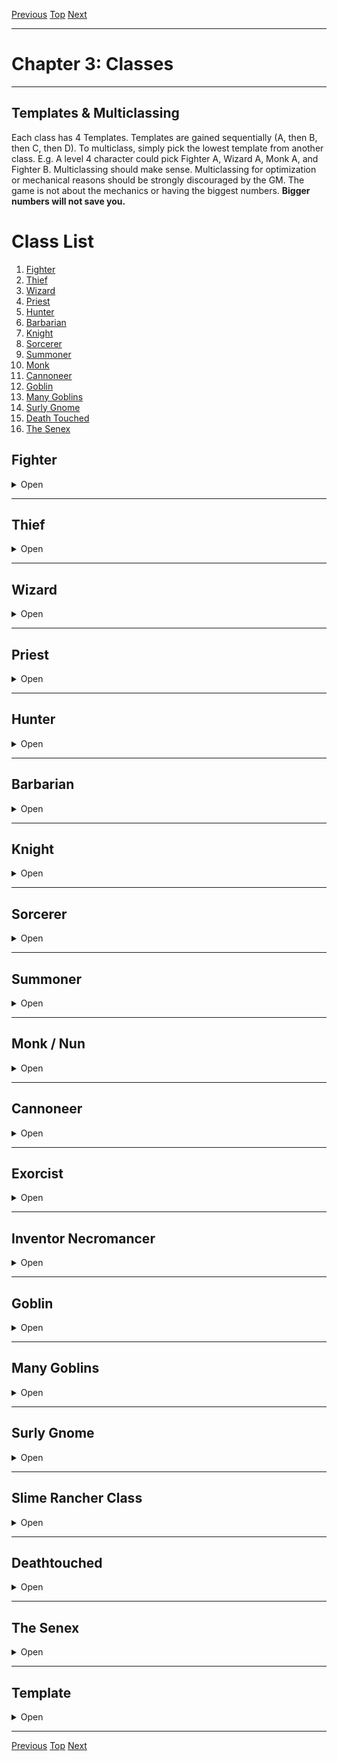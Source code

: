 [Previous](Chapter02.md#chapter-2-characters) [Top](Chapter00.md#table-of-contents) [Next](Chapter04.md#chapter-4-equipment)

* * *


# Chapter 3: Classes

* * *

## Templates & Multiclassing

Each class has 4 Templates. Templates are gained sequentially (A, then B, then C, then D). To multiclass, simply pick the lowest template from another class. E.g. A level 4 character could pick Fighter A, Wizard A, Monk A, and Fighter B. Multiclassing should make sense. Multiclassing for optimization or mechanical reasons should be strongly discouraged by the GM. The game is not about the mechanics or having the biggest numbers. **Bigger numbers will not save you.**

# Class List

1. [Fighter](Chapter03.md#fighter)
2. [Thief](Chapter03.md#thief)
3. [Wizard](Chapter03.md#wizard)
4. [Priest](Chapter03.md#priest)
5. [Hunter](Chapter03.md#hunter)
6. [Barbarian](Chapter03.md#barbarian)
7. [Knight](Chapter03.md#knight)
8. [Sorcerer](Chapter03.md#sorcerer)
9. [Summoner](Chapter03.md#summoner)
10. [Monk](Chapter03.md#monk--nun)
11. [Cannoneer](Chapter03.md#cannoneer)
12. [Goblin](Chapter03.md#goblin)
13. [Many Goblins](Chapter03.md#many-goblins)
14. [Surly Gnome](Chapter03.md#surly-gnome)
15. [Death Touched](Chapter03.md#death-touched)
16. [The Senex](Chapter03.md#the-senex)

## Fighter

<details><summary>Open</summary>
<p>

Starting Equipment: leather armour, sword, bow, 20 arrows.

Starting Skill: Roll on the following table.

**A:** Notches, +1 attack per round

**B:** Campaigner, Parry

**C:** Quick Learner, +1 attack per round

**D:** Impress, Cleave

You gain +1 HP for each Fighter template you possess.

### A: Notches

Each time you attain a total of 10, 20, 30, and 50 kills with a weapon type (such as 10 kills with a dagger), you unlock a new ability for that weapon, chosen from the list below. Keep track of your kills and special abilities on the back of your character sheet.

- +1 Damage
- Expanded critical range (+1)
- Special ability (negotiat with GM, one per weapon).
Examples: ability to draw the weapon from any slot, knock a target prone on a critical, wield a two-handed weapon in one hand, gain a bonus to use the weapon as a tool, etc.

For example, a Fighter with 50 flail kills (4 notches) could have +1 damage, a critical range of (1-3), and the ability to stun an opponent for one round on a critical hit. The GM decides what counts as a kill.

### B: Campaigner

Armor occupies 2 fewer item slots in your inventory. Example: chain occupies 0 slots instead of 2.

### B: Parry

Once per day you can reduce incoming damage by 1d12 points. If you also choose to sunder your shield, you can reduce the damage by 12 points instead of 1d

### C: Quick Learner

You can become proficient with a new weapon after 4 successful hits (instead of 8). On a critical hit, you immediately become proficient.

### D: Impress

Whenever you win a fight against challenging foes, people who don't like you make a new reaction roll with a +4 bonus. This even works on people you just defeated in combat, unless you caused them undeserved or disproportionate harm. Hirelings get a +2 to Morale or a new Save vs Fear.

### D: Cleave

Whenever you reduce a creature to 0 HP with an attack, you can make another attack with the same weapon against a target within 5’. You can only cleave an number of targets equal to your Level in a single round.

### Who Are You?

You are probably a member of the Third Estate. In Civilised Parts, you theoretically owe service to a lord. Carrying a sword is probably illegal, everything you do is taxed, and changing your station in life is almost impossible. If there’s a war on, all the usual rules stop applying. You might be a soldier from a levied army seeking an independent fortune, a mercenary with grand plans, or an unscrupulous highway robber. You’re likely to be practical, worldy-wise, and skeptical.

</p>
</details>

* * *

## Thief

<details><summary>Open</summary>
<p>
  
Starting Equipment: leather armour, lockpicks, dagger.

Starting Skill: Locksmith and Pickpocket. +2

**A:** Always Prepared, Evaluate, Wall Crawler

**B:** Pick 1 Thief Trick, Roll 1 Thief Trick

**C:** Roll 2 Thief Tricks

**D:** Pick 1 Thief Trick, Roll 1 Thief Trick

You gain +1 to Stealth for each Thief template you possess.

### A: Always Prepared

In town, you may spend any amount of money to buy an Unlabelled Package. When the package is unwrapped, you declare what it contains, as long as the contents comprise the appropriate number of Inventory Slots, don’t cost more than you originally paid, and are available in town. You can put multiple items inside a large Unlabelled Package, including smaller Unlabelled Packages. You can have up to two Unlabelled Packages at a time.

### A: Evaluate

You automatically know the worth of mundane items. Unique items may require an Intelligence roll.

### A: Wall Crawler

You can climb as well without climbing gear as most people can with climbing gear. Simple climbs do not require a test. You can attempt impossible climbs.

### Tricks of the Trade

| 1d20 |     | Trick | 
| :--: | :-: | :---- | 
| 1    | Acrobat | You can move an extra 15’ per round (45’ total). You can jump 20’ instead of 10’. Treat your falls as 20’ shorter. You can easily maintain your balance on a taut rope. |
| 2    | Always Armed | Even when you have been disarmed, you still have a dagger hidden on you. |
| 3    | Backstab | Whenever you have a situational bonus to an Attack roll (surprise, elevation, etc.) attacks that hit deal an additional +1d6 damage. |
| 4    | Cat's Eyes | With a small amount of light (moonlight, candle) you can see 30’ in darkness. |
| 5    | Coward | Cover grants you an extra +1 AC. |
| 6    | Dog Whisperer | You start with a dog. Dogs you train can DEX save for stealth with advantage, communicate to you if an area is obviously dangerous, and track a week-old trail by scent without fail (barring magical concealment). |
| 7    | Delicate Tasks | Gain +4 on DEX saves to disable traps and pick locks. |
| 8    | Great Escape | Once per day, you can automatically escape from something that is restraining you and that you could plausibly escape from. This includes grapples, lynchings, pit traps, and awkward social situations, but not sealed coffins. |
| 9    | Lucky | 1/day reroll a D20. |
| 10   | Pack Rat | Gain an additional 3 item slots. |
| 11   | Quick Draw | Gain an additional 3 quick draw slots. |
| 12   | Quick Fingers | You have advantage on DEX saves to pickpocket people. You can steal things directly out of someone’s hands with a regular (no advantage) DEX save. |
| 13   | Recorder Crow | You start with a crow. It can make and play auditory recordings. It responds to Record, Stop Recording, Play, Pause, Rewind, and Fast Forward. Max storage: 1 hour. It’s very smart. |
| 14   | Second Chance | When you trigger a trap you hear a “click”. Save vs INT. Success means you did not trigger the trap and you know exactly what would have happened if you did. |
| 15   | Getaway Horse | You start with a horse. Horses you train can DEX Save for stealth with advantage, understand abstract directions, and follow a schedule to the minute.  |
| 16   | Redirect | Once per round, when an enemy attacks you, you can make a DEX Save to redirect their attack to another creature they can hit.  |
| 17   | Urchin | A street rat demands to learn. They’re a very sneaky hireling that doesn’t ask for pay. If you lose your urchin, you can recruit another wherever urchins are plentiful, but it will be difficult if you have a reputation for getting them killed. |
| 18   | Very Lucky | Requires Lucky. You may use your Lucky ability twice per day. An adjacent ally can use one of your rerolls, provided you could have plausibly assisted them. |
| 19   | Watchful | Gain +4 on rolls to Find Hidden Things. You can’t be snuck past. |
| 20   | Wizardly Initiate | By tasting an object you can determine if it is magical or not. |

### What Did You Do?

You are a member of the Third Estate or an Outlaw. You blend in with society or slide around it, seeking opportunities for wealth and status. You don’t dress like a thief. There are no guilds of thieves. If you are caught you will be maimed, hanged, or worse. Nobody cares who you are; everyone cares about your crimes, or your potential usefulness in their schemes.

</p>
</details>

* * *

## Wizard

<details><summary>Open</summary>
<p>
  
Starting Equipment: varies by Wizard School. Select a school or roll for one on the adjacent table.

Starting Skill: roll on the appropriate following skills table for the school's status (Chartered, Outsider, or Outlaw).

**A:** Spellcasting, +1 MD, +1 Spell Slot, +2 Spells (1-6)

**B:** +1 MD, +1 Spell Slot, +1 Spells (1-8), Book Casting

**C:** +1 MD, +1 Spell Slot, +1 Spells (1-10), Friendly Spell

**D:** +1 MD, +1 Spell Slot, +4 Spells (Choice)

### A: Spellcasting

Spells are living creatures. Spells, enchantments, ghosts, and souls are all more or less the same. A wizard's spells range in intelligence from pond scum to ferrets. A spellbook is a menagerie-prison. A well-trained brain is a mind-gun loaded with spell-bullets. Minor spells, called cantrips, infest a wizard's soul and bind to it. It takes 1hr to move any number of spells between a spell slot in your brain and a spellbook, scroll, or wand.

To cast a spell, select a number of Magic Dice (MD) you wish to invest, roll them, and add the numbers together. As a Wizard, you get +1 MD per Wizard template. Most spells depend on the number of [dice] invested and the [sum] they show. Doubles generate Mishaps; triples generate Dooms. Casting a spell from a scroll provides +1 MD as the scroll burns.

Dice that roll 1-3 return to your casting pool and can be used again that day. Dice that roll 4-6 are removed from your casting pool for the day. Your spells return at sunrise to last location they were imprisoned, when the octarine light of the sun touches the world and infuses Creation with an extra boost of raw magic. Your MD return if you get a good night's sleep. If you didn't sleep well, you can Save for each MD to have them return to your pool anyway.

When you gain Template A, roll 2d6s and gain the spells listed. Template B, roll 1d8. Template C, roll 1d10. Template D, choose 4 spells from the list. If a duplicate spell is rollled, you may choose to keep it or reroll.

You can try to bodge together a spell-like effect appropriate to your school by pouring any number of MD into a target and hoping for the best. Effects are adjudicated by the GM, but are usually haphazard and dangerous. Mishaps and Dooms apply.

You can detect strong ambient magic if you are not distracted. To learn details about spells or magic items, roll under Intelligence.

### B: Book Casting

You can cast from a scroll or a spellbook in a way that does not consume the scroll. This allows you to cast directly from your spellbook without loading the spell into your brain first. You do not gain the bonus MD that consuming a scroll generates. You must declare you are casting a spell from a book before initiatives are rolled for the turn. You automatically go last in the initiative round, and you automatically fumble the spell if you take any damage during the round. The spell vanishes from the scroll or book and returns the next morning.

### C: Friendly Spell

Apply a random mutation to a spell you frequently cast.

### Who Are You?

You are a member of the Third Estate or an Outlaw. You might be a respectable wizard in recognisable robes, a member of an ancient tradition, radical sect, or curious group of explorers, or you might use forbidden magic to bend the world to your will. You are both useful and a liability.

[Wizard Schools](Chapter06.md#)

### Chartered Wizards

Some schools of magic have royal charters. They are protected by law in many kingdoms. Their pedigree is established, their students (while raucous and troublesome), are predictable, and their utility in war or in peace is undeniable. However grudgingly, they are allowed a place in the order of the world. Chartered schools also charge ruinous tuition, requiring the use of Wizard Student Loans. Graduates of these schools must pay back 10,000gp + 1d1000gp, in monthly instalments of 20gp or more. Magic items, strange spells, and ancient books dragged out of dungeons and tombs are accepted in lieu of gold; that’s the whole point of the Wizard Student Loans.

### Outsider Wizards

Some wizards are neither within the law nor opposed by it. They are strange, ancient schools, forgotten by most, or simply ignored by society at large.

### Outlawed Wizards

Some wizard schools are illegal. Church doctrine and public opinion pursue them with torches, daggers, and the law.

</p>
</details>

* * *

## Priest

<details><summary>Open</summary>
<p>
  
**Starting Equipment**: Holy Vestments, a Censer, a Holy Book.

**Starting Skill (+1)**: "The Holy Scriptures” and your choice of “Dead Languages”, “Preaching” or “Inquisition"

For every Priest template you have, you gain one new Sacrament.

### Sacrament

When you choose a Sacrament, you become imparted by the divine grace of the authority. Each sacrament is different and represents one facet of your faith. Spells gifted by a sacrament can only be cast once between each rest. You start with no Faith Dice (FD) and must earn them through your actions.

### Choices of Sacraments:
  
<details><summary>Open</summary>
<p>
  
**Anoint the sword of the Conqueror**

- You can spend Spell Dices as you attack and add the sum to your attack and damage rolls.
- When you hit an enemy with a weapon or you take damage from a weapon, you gain 1 Spell Dice for your next combat turn.
- Roll 1D4, you gain the following spell: 1. Bloodlust, 2. Blood Scabbard, 3. Cure, 4. Nine Lives

**Bathe in the Sacred Element**

- Choose or roll what is the Sacred Element. You can shape it like clay.
- If your body is covered in the Sacred Element, you have a free spell dice.
- Roll 1D4, you gain the following spell: 1. Cloak of Element, 2. Conjure (the element), 3. Elementamorphosis, 4. One with the Elements

**1D20 Elements**

1. Wind / Oxygen / Sound
2. Stone / Sand / Earth
3. Flames / Sparks / Explosion
4. Water / Rain / Bubbles
5. Magma / Coal / Glass
6. Ice / Snow / Cold
7. Ooze / Plant / Mud
8. Smoke / Gas / Heat
9. Positive Energy / Blood / Mind
10. Negative Energy / Darkness / Rot
11. Light / Star / Radium
12. Metal / Gem / Alloy
13. Lightning / Magnetism / Static
14. Steam / Cloud / Vapor
15. Salt / Oil / Mercury
16. Dust / Bone / Debris
17. Ash / Sulfur / Soot
18. Vacuum / Antigravity / Ether
19. Roll twice, choose one.
20. Roll twice: it’s both at the same time.

**Burn books in an auto-da-fé**

- Idiots believe you.
- When you destroy a source of knowledge, you gain 1 Spell Dice (until you spend it).
- Roll 1D4, you gain the following spell: 1. Pinky Knot, 2. Poppy’s Milk, 3. Servitude, 4. Singularity of Purpose

**Commune with the Sacred Beast**

- Choose what kind of animal is the Sacred Beast. You can speak with this animal.
- As long as you are behaving like the chosen animal you have at least 1 Spell Dice.
- Roll 1D4, you gain the following spell relating to the chosen animal: 1. Animorph, 2. Bestow Animal Aspect, 3. The Animal Allure, 4. Call of the Animal.

**Contact the Voices-from-Beyond**

- Roll on the D500 mutation table.
- When the referee wrongfully guesses why you are casting a spell (ask them!), add 1 Spell Dice to it.
- Roll 1D4, you gain the following spell: 1. Conjure, 2. Genoplasm, 3. Petition, 4. Transcendence

**Declaim the 100 Great Wisdoms**

- If you would roll for a new spell, roll twice and choose. You can do that retroactively for your other Sacraments.
- Every session, you gain 1 Spell Dice (until you spend it).
- Roll 1D4, you gain the following spell: 1. Astral Projection, 2. Doom Foretold, 3. Empathic Vessel, 4. Amulet of the Open Hand

**Drink the blood of your enemies**

- Your spells cannot be resisted by creatures that have killed or wounded one of your companions.
- When you do to others what they have done to you, you gain 1 Spell Dice (until you rest).
- Roll 1D4, you gain the following spell: 1. Karmic Retribution, 2. Petition, 3. Relentless Vigor, 4. Undying Oath

**Kiss the feet of the Infant and Elder**

- You gain a new follower each time you end a session in a city.
- Each person joining you in the casting of a spell adds 0.5 Spell Dice to it.
- Roll 1D4, you gain the following spell: 1. Circle of Protection, 2. Last Oath, 3. Rite of the Seventh Day, 4. Salvation

**Meditate in isolation**

- Each session, you can ask a Yes/No question to the referee. You will get the answer at the beginning of your next game.
- At the end of a session, note 2 specific actions you want to do. The next time you play you have 1 additional Spell Dice when doing those actions.
- Roll 1D4, you gain the following spell: 1. Aura of Renewal, 2. Delay, 3. Indolence, 4. Seal of Retribution

**Parade the icons of the Faith**

- When you go into town, you draw audiences of pious followers. After your sermons, you can hire on a number of believers equal to the Treasures you carry.
- You can give a class level to your next follower.
- You can command your followers as a group and they will follow your orders blindly.

**Prostrate yourself before the Authority**

- You are considered judge, jury and executioner by the faithful.
- When you punish someone for breaking the Law, you gain 1 Spell Dice (until you spend it).
- Roll 1D4, you gain the following spell: 1. Call for Judgement, 2. Command, 3. Smell Sin, 4. Smite the Wicked

**Return the dead to Nature**

- You can rot organic matter with your touch. A few seconds spoil food, and 1 hour consumes a dead human.
- You can consume one organic object in your inventory to gain 1 spell dice (until you rest).
- Roll 1D4, you gain the following spell: 1. Cordiceps Apotheosis, 2. Fey Ring, 3. Hallucinogenesis, 4. Potpourri
  
</p>
</details>
  
### Who Are You?

</p>
</details>

* * *

## Hunter

<details><summary>Open</summary>
<p>
  
**Starting Equipment**: bow, 40 arrows, dagger, leather armour.

**Starting Skill (+1)**: "Tracking" and your choice of "Foraging", "Maps" or "Beasts". 

**A:** Rangefinder, Wilderness Sense

**B:** Crippling Shot, Quick Shot

**C:** Master Trapper, Monster Chef

**D:** Impossible Shot, Vanish

You gain +1 to Stealth for each Hunter template you possess.

### A: Rangefinder

When you miss with a ranged attack, your next shot is made with advantage.

### A: Wilderness Sense

After the GM gives you the Omen for an encounter, you can choose to reroll the encounter and get a different Omen. You must accept the new result. You have a 50% chance to act in surprise rounds.

### B: Crippling Shot

If you hit an enemy with a ranged weapon, you can choose to deal 1 damage instead of rolling for damage. The next attack made by the enemy deals 1⁄2 normal damage.

### B: Quick Shot

If you do not move on your turn you may make an additional attack with a ranged weapon. Your first attack must have been made with the same weapon.

If using a crossbow or other weapon requiring 1 or more rounds to reload, take only one shot, but ignore the reload time.

### C: Master Trapper

Skilled in the way of hiding traps, any trap you set causes the creature to DEX save with disadvantage. Additionally you can coble together a trap out of things most people would consider mundane and useless.

### C: Monster Chef

You’ve learned to prepare and preserve monsters that you’ve hunted before (you must keep track of this). Rations created this way provide an additional 1d4 HP.

Make an INT Save to tell if a new monster will be outright poisonous to eat. You can also make an educated guess about the extra effects of consuming magical creatures.

### D: Impossible Shot

Once per combat, you can make an impossible shot with a ranged weapon. The attack automatically hits the target, provided it is within 2x the weapon’s listed rage. The attack can bounce around corners, cut a coin in half, or part a single hair on a target’s head.

### D: Vanish

If you are in dense forests, hills, caves, or other terrain with abundant line-of-sight-blocking features, you can choose to vanish. While vanished, you cannot affect the world or be affected by it. This ability is limited by plausibility. You can reappear at any time by climbing down a tree, walking over a hill, emerging from a shrub, etc.

### Who Are You?

You are a member of the Third Estate or an Outlaw. You are a hunter, either of beasts or people. You use ranged weapons (traditionally a bow) with exceptional skill. When danger threatens, you retreat, study, plan, and strike. In this dangerous world your hard-earned skills are valuable.

</p>
</details>

* * *

## Barbarian

<details><summary>Open</summary>
<p>
  
Starting Equipment: heavy weapon, leather armour.

Starting Skill: Foreign Parts. Also, roll on the following table.

**A:** Rage

**B:** Danger Sense, A Taste of Home, +1 Stealth

**C:** Feat of Strength, Die Hard

**D:** Tough

You gain +2 HP for each Barbarian template you possess.

### A: Rage

You can choose to enter a rage at the start of your turn, or in response to taking damage. You might froth, or stare in battlefocus, or merely let a facade drop and give in to your ancient urges, brutal warrior training, or religious fanaticism.

While in a rage:

- You gain +4 to Wisdom for Initiative purposes. You act before all other PCs in a round.
- You gain +1 attack per round.
- All your melee attacks inflict +1 damage.
- You can only cast damaging spells. All your spells deal +2 damage (if single target) or +1 damage (if multiple targets).
- You are immune to pain and fear.
- You cannot do anything defensive, curative, or tactical with your allies. All you can do is attempt to kill things.
- You cannot stop fighting until you kill, subdue, or drive off all enemies. If an ally has injured you this fight, they count as an enemy.

To stop raging, Make a Wisdom Save at the start of your turn.

### B: Danger Sense

If you are surprised, you have a 50% chance to act in the surprise round anyway. If you encounter a creature no one in the group has seen before, you can roll under Intelligence to remember a detail or weakness, provided the creature is not unique.

### B: A Taste of Home

You can consume a special ration to regain 1d6+1 HP. This takes 1 round. Roll on the Table of Barbarian Delicacies. One “dose” costs 1gp and can be purchased in any trading city. 3 doses fit in a single inventory slot. You cannot eat while raging, but you can immediately enter a rage after eating the ration. If you have any Lethal Damage, you instead heal to 0 HP. If an ally waves the ration under you nose, you can roll under Constitution to wake up.

### C: Feat of Strength

Once per day, you have 22 Strength for 1 round. Your Strength bonus is +4.

### C: Die Hard

You have 4 rounds instead of 3 to remove all your Fatal Wounds.

### D: Tough

Reduce all incoming damage by 1 point. Gain +2 to Saves vs. Mind Altering Effects, including your save to end a Rage. 

### Who Are You?

You are from Foreign Parts. The language of people Around Here is strange to you; their customs are sometimes amusing and sometimes disgusting. You might worship the Authority as they do, but you might be from a heretical sect or cult. You are a probably a member of the Third Estate or an Outlaw. You carry your own law and customs.

</p>
</details>

* * *

## Knight

<details><summary>Open</summary>
<p>
  
**Starting Equipment**: chainmail, shield, sword, horse, 5sp.

**Starting Skill (+1)**: "Courtesy" and your choice of "Poetry", "Military" and "Inquisition".

**A:** Challenge, Champion

**B:** Bodyguard

**C:** Dragon Slayer, Parry

**D:** Aura of Courage, Inspire

You gain +2 to Save vs Fear for each Knight template you possess. 

### A: Challenge

This ability only works on creatures that can understand you and are capable of being offended. If you challenge a creature outside combat, they must Save or accept your challenge. In civilized areas, this could mean a duel, a joust, or a brawl. The challenged party can set conditions for the duel. Leaders may send out champions.

In combat, you can challenge one creature each turn as a free action. The creature must Save. If they fail they must attack you. This ability cannot force an enemy to make major tactical errors.

### A: Champion

After all enemies have completed their turns in a combat round, select one enemy that only targeted you with attacks, and that you targeted with your attack. Make a second attack against that enemy. Effectively, this gives you two attacks per round if you are fighting an enemy one-on-one.

### B: Bodyguard

Once per round, if an adjacent ally would take damage from a physical attack, you may make an Attack roll. If you succeed, you take the damage instead.

### C: Dragon Slayer

Once per day, you may add +X damage to one of your physical attacks, where X is the HD of the most powerful monster killed by you or your party. Keep track of this. If you miss, this ability is not expended.

### C: Parry

Once per day you can reduce incoming damage by 1d12 points. If you also choose to sunder your shield, you can reduce the damage by 12 points instead of 1d12.

### D: Aura of Courage

Allies who can see and hear you can use your Save vs Fear instead of their own. This ability has no effect if you are currently afraid.

### D: Inspire

Once per day, allies who can see and hear you heal 1d4 HP. If they were at full HP, they instead gain +2 to their next Attack roll.

### Who Are You?

You are a member of the Second Estate, an armour-clad warrior on horseback. Knights from Around Here are universally male or must appear as male. Anything goes in Foreign Parts. You lend legitimacy to any group. You may be granted titles, gifts of land, or castles. Everyone else has to work furiously to get into your social class. People respect you.

If you are from Around Here your weapon of choice is the sword and you ride a horse. In Foreign Parts, knights might use bows and ride lizards, but Foreign Parts are disreputable.

Honour and chivalry are ideals often disregarded in practice.

### The Second Estate

Your starting Noble Rank is 1. Your expenses are 12gp/month. Roll on the table below to see how you are supported.

The highest rank you can possibly inherit is 1d6+2. This might be your father’s uncle’s title or something equally remote. This might require divine intervention, a plague, or a most dreadful amount of killing. If you are a bastard, you cannot inherit unless you are legitimized by a higher noble (usually a King).

| 1d3 | Knightly Support |     | 
| :-: | :--------------- | :-- | 
| 1   | Large Farm | You hold a prosperous farm and a minor title. You have 1d6 tenants (total, not families), a small house, and no prestige. The farm pays 12gp per month. |
| 2   | Dubious Stipend | Your family is prosperous, but you are a minor son of a minor branch. Your stipend pays 12gp per month, but each month roll 1d10. On a 10 it stops forever. |
| 3   | No Support | You are a knight without land or support. There is a 50% chance you are a bastard. If you fail to pay your expenses you will drop out of the Second Estate. |

|      | Heraldry Generator  |                    |                     |
| :--: | :------------------ | :----------------- | :------------------ |
| **1d10** | **Field (Base Colour)** | **Division (Overlay)** | **Charge (Decoration)** |
| 1    | Argent (Silver) | Fess (Top/Bottom) | Escutcheon (Shield) |
| 2    | Or (Gold) | Pale (Left/Right) | Lozenge (Diamond) |
| 3    | Azure (Blue) | Bend (Diagonal S) | Roundel (Circle) |
| 4    | Gules (Red) | Bend Sinister (Diag. Z) | Billet (Vert. Rectangle) |
| 5    | Very (Green) | Saltire (Quart. X) | Mullet (Star) |
| 6    | Indigo | Cross (Quart. + | Crescent (Moon) |
| 7    | Vilette (Violet) | Chevron (Half ^) | Cross |
| 8    | Sable (Black) | Pall (Split Y) | Angel |
| 9    | Sanguine (Blood) | Wavy (Half ~) | Lion |
| 10   | Tenne (Tawny) | Dancetty (Half ^^^^^) | Sword |

Roll at least once for Field. If 1 or 2 is rolled, next result must be 3-8. Roll once for Division, designating sections as different Field colours. Roll 1d4 times for Charges, with 1d4 copies of each charge. Muck around with the idea a bit. This generator will infuriate students of heraldry. Deal with it.

</p>
</details>

* * *

## Sorcerer

<details><summary>Open</summary>
<p>
  
Starting Equipment: Outlandish Costume worth 1sp

Starting Skill: Foreign Parts

**A:** +1SD, Soul Casting, 1 Ambient Sorcery

**B:** +1SD, Billowing Robes

**C:** +1SD, Soul Vision

**D:** +1SD, Magic Ward

Bonus

### A: Soul Casting

You alter the world through sheer force of will. You need no charms, no runes, no spells, no incantations. Reality is yours to
command.

To change the world, select an ability (Alter, Create, or Harm) and a number of Sorcerer Dice (SD) you wish to invest, roll them, and add the numbers together. As a Sorcerer, you get +1 SD per Sorcerer template. Some effects depend on the number of [dice] invested and the [sum] they show. Doubles, triples and quadruples result in Calamities.

SD can be used any number of times per day. Unlike a wizard’s MD, they always return to your pool. Each time you use your sorcerous powers past the first time per day, add +1 ID (Instability Die) to your pool. These dice do not count towards the [dice] and [sum] of sorcerous effects, but they do count towards doubles. Use 2 different colours of dice. Increasing the power of your sorcerous effects may also add ID.

Sorcerers don't run out of steam. They have the opposite problem.

### B: Billowing Robes

If you are wearing an outlandish costume worth at least 10gp, your armour counts as Leather. If you are wearing an outlandish costume worth at least 100gp, your armour counts as Chain. If you are wearing an outlandish costume worth at least 1,000gp, your armour counts as Plate.

### C: Soul Vision

You can see the souls of living creatures. This allows you to guess the approximate location of invisible creatures. You can also immediately tell if a person is possessed, undead, protected by the Authority, or a spellcaster. The price for this gift is your connection to others. You permanently lose 1d6 Wisdom (as the constant scrutiny of souls warps your mind) or 1d6 Charisma (as you become callous and jaded).

### D: Magic Ward

Reduce all incoming magic damage by 2. This does not apply to self-inflicted damage. Once per day, negate a spell that targets you. This does not apply to spells generated by Calamities.

### Who Are You?

Your pride, sense of self, and sheer bloody-mindedness override reality. You brook no master or competition; there can be only one sorcerer in any given party, city, cabal, or cult. To the feudal system, you are an Outlaw. To the Church, you are an appalling spectacle, and should be put in your place (or in the ground) before you harm anyone else.You might be tempted to optimize your Sorcerous Powers, but consider... is that what a poweraddled, overconfident, and utterly self-assured sorcerer would do? Would they do the best thing or the coolest thing?

### Sorcerous Effects

**Harm**

Deal [sum]+[dice] damage to one target creature or object you can see. Creatures and magical objects can Save to negate. Flavour however you'd like: lightning bolts, beams of light, grasping hands from the underworld. It’s your soul vs. the target’s soul. Unlike your other abilities, this effect is permanent.

+1 ID for each prior sorcerous effect you've used today.

+1 ID per additional target.

**Alter**

Make a declarative statement affecting one creature or object you can see. The statement is true for [dice] rounds. The statement cannot cause damage directly (use Harm), move a creature or object, or create new objects or effects (use Create). Creatures and magical objects can Save to avoid being altered.

+1 ID for each prior sorcerous effect you've used today.

+1 ID per additional target.

+1 ID to affect an area the size of a wagon.

+2 ID to affect an area the size of a cottage.

+3 ID to affect an area the size of a village.

+1 ID to make the effect last for [dice] minutes.

+2 ID to make the effect last for [dice] hours.

+3 ID to make the effect last for [dice] days.

**Create**

Create something. The creature or object created exists for [dice] rounds. Without adding ID, the creature is person-sized or smaller and has 2 or fewer HD. Objects are person-sized or smaller.

Creatures created cannot deal damage. You can create objects with magical effects (flying carpets, invisibility cloaks), but created objects cannot deal magical damage (you can make a regular sword but not a +10 vorpal sword of fire) or or provide permanent effects (healing potions only heal for the duration listed, rings of permanent stat gain only work for the duration). You can make a sword that looks like a +10 vorpal sword of fire though.

+1 ID for each prior sorcerous effect you've used today.

+1 ID per additional object or creature created.

+2 ID to create a creature of up to +4 HD.

+1 ID to create an object the size of a wagon.

+2 ID to create an object the size of a cottage.

+3 ID to create an object the size of a village.

+1 ID to create a magical or suf�ciently weird object.

+1 ID to make the creature or object last for [dice] minutes.

+2 ID to make the creature or object last for [dice] hours.

+3 ID to make the creature or object last for [dice] days.

| 1d10 | Outlandish Costume | Ambient Sorcery | 
| :--: | :----------------- | :-------------- | 
| 1    | Long woven cloak of many colours. | Clap hands to take 1 damage and teleport 1'. | 
| 2    | Thick coat made of human skin, teeth, and hair. | Can read any language, but must read outloud. |
| 3    |  |  |
| 4    |  |  |
| 5    |  |  |
| 6    |  |  |
| 7    |  |  |
| 8    |  |  |
| 9    |  |  |
| 10   |  |  |

</p>
</details>

* * *

## Summoner

<details><summary>Open</summary>
<p>
  
Starting Equipment:
Starting Skill:

**A:**

**B:**

**C:**

**D:**

Bonus

### A:

### B:

### C:

### D:

### Who Are You?

</p>
</details>

* * *

## Monk / Nun

<details><summary>Open</summary>
<p>
  
![image](https://user-images.githubusercontent.com/93562930/140201637-bcb6be08-a250-4f18-be26-291b05393ea5.png)

Starting Equipment: robes, holy book.

Starting Skill: Religion. Also, roll on the following table.

**A:** Literacy, Restrictions of your Order, Unarmed Strike

**B:** Flighty, Stunning Strike

**C:** Evasion, Obscure Knowledge

**D:** Improved Dodge, Pronouncement

Bonus

### A: Literacy

You can read and write exceptionally well. Your letters allow for Charisma tests at a distance. You can roll to see the intentions of an author, the delicate themes of a poem, and inconsistencies in a contract. To most people this is sorcery.

### A: Restrictions of Your Order

You can wear armour, but it takes up 2 additional Inventory Slots. You are expected to avoid the use of violence and magic, practice celibacy, and live righteously. Make up at least 2 other behavioural restrictions. In practice, do what you want, as long as you don’t get caught.

### A: Unarmed Strike

You do not start with proficiency in any weapons, even daggers.(You have -4 to Attack with a weapon until you gain proficiency by landing 8 successful hits in combat.) On a successful Attack roll you deal a maximum of 1 damage. If you gain a template in a fighter-type class, this restriction no longer applies.

### B: Flighty

If you choose to Act Defensively instead of attacking in a combat round, you count as wearing plate armour (16 Defence).

### B: Stunning Fist

If you hit a target with an attack on the first round of combat and the target wasn’t expecting it, you deal normal damage(1+Strength Bonus for a punch, 1d6+Strength Bonus for a dagger, etc.). If the target had total trust in your non-violent ways, they must also Save or be Stunned for 1 round.

### C: Evasion

You can never be pinned in a corner by difficult topics orarguments. You can always retreat to authority, throw up textual obstacles, or deploy dogma. No one can make you admit something in conversation that you did not intend to admit; any accidental disclosures are retroactively fixed, if possible.

### C: Obscure Knowledge

Once per session, you can declare something is to be true because you read it in a book. The base chance of the thing actually being true is 50%. There has to be a plausible way you could know about it from reading books (new discoveries, minordetails, and personal secrets are unlikely). You don't know whether or not it is true right away; the GM will roll when it matters. You might only be partially correct, but you will never be catastrophically wrong. If you have access to a library of 50 books, the base chance increases to 80%.

### D: Improved Dodge

Once per session, you can declare that an attack that hit you missed you instead. This won’t save you from falls or landslides, but traps will fail and spells will turn away.

### D: Pronouncement

You can speak for up to 3 hours without pause on a given topic. No tests required. Peasants, nobles, and other sensible people will hear you out politely, unless they've got something better todo. Monsters will still devour you, dragons might argue with you.

### Who Are You?

You are a member of the First Estate. You start at Religious Rank 1: Initiate. Your assigned duties determine if you are a Monk or a Nun. You answer to an Abbot or Abbess, and they answer to a Bishop or Archbishop. You don't have to be pious or devout to bea monk or a nun. You are expected to retreat from the world to a life of spiritual labour. Prayer, devotion, instruction, and solitudeare your only goals. Expectation and reality rarely meet. For some reason you have left your holy retreat, perhaps permanently, and now wander the rest of the world.

</p>
</details>

* * *

## Cannoneer

<details><summary>Open</summary>
<p>
  
Starting Equipment:
Starting Skill:

**A:**

**B:**

**C:**

**D:**

Bonus

### A:

### B:

### C:

### D:

### Who Are You?

</p>
</details>

* * *

## Exorcist

<details><summary>Open</summary>
<p>
  
Starting Equipment:
Starting Skill:

**A:**

**B:**

**C:**

**D:**

Bonus

### A:

### B:

### C:

### D:

### Who Are You?

</p>
</details>

* * *

## Inventor Necromancer

<details><summary>Open</summary>
<p>
  
Starting Equipment:
Starting Skill:

**A:**

**B:**

**C:**

**D:**

Bonus

### A:

### B:

### C:

### D:

### Who Are You?

</p>
</details>

* * *

## Goblin

<details><summary>Open</summary>
<p>
  
![image](https://user-images.githubusercontent.com/93562930/147428464-eae59cb4-9a88-4398-bace-c75c306638bc.png)

Starting stuff: daggar, bad pants, one shoo.

Starting Know: goblan.

### Get Good:

Each time Get Good, roll one time on list. Same thing, roll new. Get four thing only (eh, bee, sea, dee). Each time get good, no make stats better (except by Get Good).

| 1d20 | Get Good |        | 
| :--: | :------: | :----- | 
| 1    | Good Guts | +2 HP, no poison eats. |
| 2    | Good Brains | +2 Teligence, learn random little wizard spell. |
| 3    | Good Face | +2 Chrisma big BIG smile grin, ear to ear. Big eyes. |
| 4    | Good Ears | +2 Wisdum, not never sneaked up on. |
| 5    | Good Sneaks | +2 Dexty, +4 Stealth. So sneaks. |
| 6    | Good Punch | +2 Strangth, +2 to hit. Like to fight, fight you. |
| 7    | More TEEF | Mouth is daggar now. Can chew rocks n sticks |
| 8    | Not Dead | Fatal Woonds go away on a 1, 2, 3. Not just 1 |
| 9    | Beetle Friend | Can ride it. If dead, is sad, find new beetle next day. |
| 10   | Sticky | +4 climb. Easy climb but fings get gummed up. |
| 11   | Weird Goblan | Newtate one time. |
| 12   | Ankle Bite | If fight thing bigger than you, +1 Attack a Round. |
| 13   | Goblan Friend | Is good. Mebe make more goblans? If dead, sad, but find another one next day.  |
| 14   | Bug Barf | One time in day, barf up big sack of spider, worms. |
| 15   | Wut? | Never afraid. No thinks to read or control. |
| 16   | Lucky Goblan | +2 Save. Also, one time in a day, reroll big round dice. |
| 17   | New Stuff | If lost arm or leg, grows back in some days. |
| 18   | No Squish | If fall, no die. Bounce instead. |
| 19   | Ooze Friend | Little squishy friend. No acid or guts or ooze hurt you. |
| 20   | Greasy | Can not be tied up or grabbled. |

</p>
</details>

* * *

## Many Goblins

<details><summary>Open</summary>
<p>
  
Many Goblins act as one character. There are a lot of them (though the exact amount seems to vary from scene to scene) and they contribute about as much as one actual character (at best). They are a bunch of goblins milling about in the back of the scene, doing goblin things, kind of half-paying attention, and mostly serving as colourful detail.

Starting Equipment: many daggers, filthy rags, fleas, ect. Roll for one random item from the Table of Proffesions.

Starting Skill: goblan.

**A:** Shared Totals

**B:** +1 Goblin Warlord

**C:** +1 Goblin Warlord, Use Thing

**D:** +1 Goblin Warlord, New Thing

Many Goblins gain +2 HP every level. If this would take them over 20 HP, they instead split into Two Many Goblins and lose half their maximum HP. One half runs away.

### A: Shared Totals

Many Goblins have a shared HP pool just like a normal character. Every point of damage causes a single goblin to die in an inconsequential background sort of way. Area of affect attacks and traps only affect them once. Single-target Save or Die effects instead cause Many Goblins to lose 1 HP. Other single-target spells usually affect all the goblins. Mutations might affect all the goblins or become a Thing they can use (see Use Thing below).

Somehow they consume the same ration as one person.

If Many Goblins are reduced to 0 HP, they become strewn about the place, wounded and moaning, miserable and unable to help anyone until healed. If they are reduced below 0 HP they all die in a suitably tragic-comic fashion. The only survivors will be the Goblin Warlords (see below).

Many Goblins have 5 inventory slots total. They can carry more things but they will inevitably lose, smash, ruin, sell, or eat all but 5 items. Weapons and armour are carried separately and do not occupy inventory slots. In order to gain any benefit from a weapon, armour set, or magic item, Many Goblins need 10 copies. Give them 10 swords and they deal sword damage, etc. They spend money collectively and irresponsibly.

If you need to determine exactly how Many Goblins are present, roll 1d12+6. This number varies encounter to encounter and even round to round. When performing basic unskilled labour, like digging a trench or carrying buckets, Many Goblins count as 10 people for the first hour, 5 people the next hour, and give up after the third hour. They occupy an area 20' square whenever possible, spreading as needed (a 5' wide 80' long line, etc.)

### B: Goblin Warlord

One goblin in the swarm has earned a name. Once per encounter, for one round, the named goblin can do something different than the other Many Goblins. They could run to warn the PCs while the rest of the Many Goblins fight something. At the end of the round, the Goblin Warlord is absorbed back into the swarm. Goblin Warlords get a name and a very short description like, "has a horned helmet" or "smells of cheese."

If the Many Goblins die, each Goblin Warlord becomes a Level 1 Goblan with no bonuses, the stats of the Many Goblans, and 2 HP. If the Goblin Warlords find some more goblins, or spend some time in an area where goblins are likely to be found, they can recombine to form a new Level 2 Many Goblans. Only 1 Goblin Warlord survives this process. You can use orphans, urchins, drunkards, wastrels, and particularly cunning feral dogs to fill out the ranks. Goblinism is contagious.

### C: Use Thing

Many Goblins can now be given magic items or special tools. They can use them once per encounter, collectively. This could be a Goblin Warlord action. The goblin with the magic wand fires it, the goblin with the serrated weasel-thrower uses it, then steps back into the crowd.

### D: New Thing

Many Goblins gain a special 6th inventory slot that contains a random item rolled on the Table of Professions. Roll the item randomly each encounter. If the Many Goblins run into another room or out of sight (one round at least) and then run back (a second round) they can reroll the item.

</p>
</details>

* * *

## Surly Gnome

<details><summary>Open</summary>
<p>
  
![image](https://user-images.githubusercontent.com/93562930/147426279-f3278135-f282-4148-8c3e-d77257315e18.png)
  
Starting Equipment:
Starting Skill:

**A:**

**B:**

**C:**

**D:**

Bonus

### A:

### B:

### C:

### D:

### Who Are You?

</p>
</details>

* * *

## Slime Rancher Class

<details><summary>Open</summary>
<p>
  
alchemist beast master, Slime familiar is the potion. 

Starting Equipment:
Starting Skill:

**A:**

**B:**

**C:**

**D:**

Bonus

### A:

### B:

### C:

### D:

### Who Are You?

</p>
</details>

* * *

## Deathtouched

<details><summary>Open</summary>
<p>

![image](https://user-images.githubusercontent.com/93562930/146689923-f0feb4d6-de64-42ec-98f5-ed2c2e8fed42.png)


Starting Equipment: Dagger, Tattered cloak, 3 candles, a momento you are unwilling to part with.

Starting Skill: (1, d3) Occult,

**A:** Spirit Casting, +1 SD, +2 Spells (1d4), Tether

**B:** +1 SD, +1 Spells (1d6), Funeral Rite

**C:** +1 SD, +1 Spells (1d6)

**D:** +1 SD, +2 Spells (choice), Restless Cadaver

Bonus

### A: Spirit Casting

Exploding dice: The die has burned up and does not enter your pool of expended dice.

### A: Tether

Select a willing party member. Over the course of a day you form a spiritual tether to them binding your souls together. You can spend a day unteathering from someone wether theye are willing or not. 

When your tether takes damage and you can see them you may remove half the damage from them applying it to yourself. When you take damage if you can see your Tether you can remove half your damage recieved and apply it to them.

If your Tether dies it triggers a Calamity.

### B: Funeral Rite

Spend 10 minutes performing a funeral rite on a corpse you saw die. Invest any number of expent SD returning them to your pool on a 1-3. Mishaps and exploding dice still apply.

### D: Deadly Preminition

Once per day you can reroll a number of SD equal to the number of deathtouched templates you have. You must take the new roll.

### Who Are You?

### Spells

**Spectral Hand**
R:10' T:point D:[sum] minutes
Create a spectral floating hand that can manipulate items within range. It is intangible when you want it to be. You can have multiple hands active at once. For each die, you can increase the size of the hand and step up the damage of its unarmed attacks.

**Ice Knife**
R:50' T:creature D:0
Target takes [sum] damage. Adjacent creatures take [dice] damage.

**Levitate**
R:50' T:creature, object D:concentration
You will an object to raise, lower, or hover. You cannot move the object horizontally, and you cannot move it more than 10' per turn. Maximum weight is[dice]x500 lbs. Lasts as long as you concentrate, but you take 1d6 psychic damage per round after [dice]x3 rounds.

**Disguise**
R:touch T:person, object D:[dice] hours
You cloak the object in illusion, making it appear as another object of the same type. An apple could be disguised as any other type of fruit; a table could be disguised as any other type of furniture. A humanoid can be disguised as any other humanoid of comparable size. This only extends to the visual properties of the object. The maximum size of the object depends on how many dice are invested in the spell: 1 [dice]: human-sized, 2 [dice]: ogre- or wagon-sized, 3 [dice]: dragon- or tavern-sized, [dice]: ship- or bridge-sized.

**Animate Object**
R:touch T:[sum] objects D:[sum] minutes
Targets become 1HD creatures that can move under their own power. Make Charisma tests to command them. They're about as smart as a trained dog, and can talk.

**Gaseous Form**
R:self/touch T:creature D:[sum] minutes
You become a roughly-humanoid conglomeration of spectral gas. You have [dice] of the substance's useful properties of your choice (e.g. flight, transparency, intangibility, etc.), and your unarmed attacks deal a relevant damage type, stepped up once for each die beyond the first. You are weak to anything the substance is weak to, and are always crit by those damage types.

**Blight**
R:touch T:creature, object D:0
Targets take [sum] necrotic damage, and show physical signs of aging (-[dice] STR/DEX/CON, counts as a wound). Objects are aged by [sum] days [1D]/months [2D]/years [3D]/decades [4D].

**Contact Great Spirit**
R:self T: D:1 hour
For the duration, you enter a trance and commune with a powerful spirit. You may ask it [dice] questions. It will answer them to the best of its ability (though cryptically), then require a favor. That favor will be proportionate to the implications of answering your question. You cannot cast this spell again until you have fulfilled your end of the bargain.

</p>
</details>

* * *

## The Senex

<details><summary>Open</summary>
<p>

![image](https://user-images.githubusercontent.com/93562930/146688260-5ac3f52b-1dd7-44d9-b62b-5db03d49f33f.png)
  
Starting Equipment: a walking stick and a piece of practical-but-showy headgear. Plus whatever you need for your Wizardly Tricks.
Starting Skill: See Well-Learned

**A:** Well-Learned, Wizardly Tricks, Unanswered Questions 

**B:** Ancient Tongues, Well-Known & Well-Travelled

**C:** Deep Insight, Magical Presence

**D:** Hidden Speech, 

### A: Well-Learned

You gain one of these skills at +5 for every Senex template you possess: Folklore, History, Poetry, Philology, Mysticism, Monstrumology, Alchemy, Mythology, Runes & Glyphs, Geopolitics, or something else of your own suggestion along these similar lines.
  
These skills do not count towards your skill limit as determind by the Swords stat.

### A: Wizardly Tricks
  
Every time you gain a template, roll 1d12 and gain that Wizardly Trick. If you roll a repeat, take your choice of the one above or below it.

### A: Unanswered Questions
  
You have a stat called Unanswered, which starts at 0. Everytime you encounter something very strange and mysterious and unknown in your adventuring, add 1 to your Unanswered stat. Note that this has to be stuff that is really weird and unexplained, not minor stuff. 

Good examples of unanswered questions include:

  1. What is through the Red Iron Door under Mount Breakspear?
  2. Who is the hooded figure we keep seeing at dusk and dawn?
  3. Why would our friend, the Duke of Ravenwood, suddenly turn on us?
  4. What happened that caused the ruined castle to the east to split in half?
  5. Where can we find the lair of the demonghast called Fatemonger?
  6. What does this mysterious serrated amulet do, and how do you use it?

Big, bad questions, ones with reaching implications and strange answers. Again, whenever you have a new question, write it down, and then add 1 to your Unanswered stat.

When you are in the presence of a great deal of knowledge—which might be a big library, another sage or scholar, some ancient wise being, or something else entirely—roll 1d6. If the result is less than or equal to your Unanswered stat, you learn the answer to one of your big questions, and then reduce your Unanswered stat by the amount rolled. This can be related to the source of knowledge you’re dealing with, or it could just be a flash of inspiration; how you piece the info together matters less than that you now know it.

It’s important to note that if you discover an answer to one of your big questions organically, just through playing the game, that doesn’t reduce your Unanswered stat. You only reduce your Unanswered stat when you specifically use your Senex ability to divine answers in this way.
  
### B: Ancient Tongues

When you encounter some bit of language that you don’t know—like a page in a book, inscription on a ring, or occult chanted phrase—there’s a 2-in-6 chance you know it. Not that you know the whole language, just that you happen to know what this particular bit of language means. 

As you gain templates in this class, the chances that you know any particular bit of language increases by 1-in-6 per template.

### B: Well-Known & Well-Travelled
  
When you get to a new place, like a great forest or big city, there’s a 4-in-6 chance you’ve been there before. If you have, the GM will tell you three things:

  1. Something nasty that you should watch out for, like corrupt guards or spider pits 
  2. Some smaller location of interest, like an inn or ruined temple
  3. Somebody you know who lived here the last time you came by. The first time you use this ability, they think well of you; the second time, they think badly of you; then it’s back to good, then bad, etc.

All this info is, importantly, reflective of whatever you knew the last time you were around; things might very well have changed since then.

Additionally, whenever you meet a stranger, there’s a 2-in-6 chance they recognize you; if that’s a 1, they’ve actually met you before, although you may not remember meeting them. That first roll (but not the 1) increases by 1-in-6 per template, too.
  
### C: Deep Insight

If you spend a minute or so watching someone, you can make 3 Swords checks. For each success you learn one of the following three things; what their next immediate course of action is, why they’re taking that particular course of action, and how you could best change their mind. Once you’ve done this, you can’t do it again until tomorrow, and you can’t do it to the same person two days in a row.

An example of this could be “the King is going to banish us from the realm,” and “he’s doing it because he’s already unpopular with his subjects, and news of war from the South would spark further unrest,” and “he fears for his own throne, but if we can protect his throne he’ll be happy to keep us around.”
  
### C: Supernatural Presence

You hold an air of knowledge and power about you that can only be achieved through great study and travel. When people see you, they know you to be a powerful entity, even if they can’t explain fully why. 

If you mention specific magic in the course of offering advice, counsel, explanations, or otherwise steering someone to a certain action or behavior, you have advantage on any check to do so. “Specific magic” in this case includes spells, charms, hexes, curses, blessings, spirits, demons, faeries, the undead, the supernatural in general, and really anything outside the purview of ordinary people. 

It doesn’t matter how you work in magic, really. It might be “you better step aside or else I’ll turn you into a toad,” but it might also be “to heal your sickness, you must walk to the river and back once every day and leave an offering to the river spirits there,” or even just “this unexplained phenomena is occurring because of a ghost.” When you mention the odd and unusual, people tend to believe you.

This probably doesn’t work on real spellcasters, as well as stuff like dragons, religious zealots, genuine supernatural beings, and certain pompous academics.

### D: Hidden Speech
  
When you succeed on the now 4-in-6 roll to use Ancient Tongues, you now have enough of that language to carry on a medium-length conversation fluently. 

Furthermore, you can now use Ancient Tongues (and thus Hidden Speech) on things that might not ordinarily qualify as languages: the call of wild animals, the whispering of trees, the crash of a thunderstorm, the clink of gold coins, the creak of an old castle, or the cry of the oppressed. 

### Wizardly Tricks
For each Senex template you take, you roll 1d12 and gain one of these; if you roll a repeat, take your choice of the option above or below it.

  1. **Flask**. You always have a small flask of alcohol on you, no matter what, and when you or a party member really need a slug, it’s always got just enough.
  2. **Voice**. You are very good at doing imitations and mimicry, to an uncanny degree.
  3. **Animal**. You’ve got a small animal with you, like a raven or a cat, that is cleverer than normal, can read whatever you can, and will sometimes do what you tell it to do.
  4. **Quill**. You’ve got a quill (or a knife, if you’d rather be etching than writing) that can write on anything—wood, stone, metal, whatever. 
  5. **Light**. You can touch a small object to make it glow like a candle; you get 1 hour of this per template per day.
  6. **Notebook**. You have a notebook on your person that never leaves your side. Literally. If someone takes it away from you, it’ll end up back on your person, somehow.
  7. **Cowl**. When you wear your practical headgear, you can choose to have it hide your face from all but dedicated scrutiny; you’ll just look like an old person, and people will quickly write you off.
  8. **Tea**. You’re just really bonkers good at making tea, and know tons about it; if you claim it’s magical, anyone and everyone will believe you.
  9. **Fire**. You can start a small fire with almost anything under almost any conditions. 
  10. **Staff**. Your walking stick will never break, and you have advantage on checks against being deprived of it (which includes stuff like Háma at the door to the Golden Hall).
  11. **Charm**. People just seem to take a shine to you when they first meet you, especially animals, children, and elders.
  12. **Mouth**. You can whistle clearly and loudly, blow ornate smoke-shapes, and tie knots with your tongue.
  
### Who Are You?

</p>
</details>

* * *

## Template

<details><summary>Open</summary>
<p>
  
Starting Equipment:
Starting Skill:

**A:**

**B:**

**C:**

**D:**

Bonus

### A:

### B:

### C:

### D:

### Who Are You?

</p>
</details>

* * *

[Previous](Chapter02.md#chapter-2-characters) [Top](Chapter00.md#table-of-contents) [Next](Chapter04.md#chapter-4-equipment)
